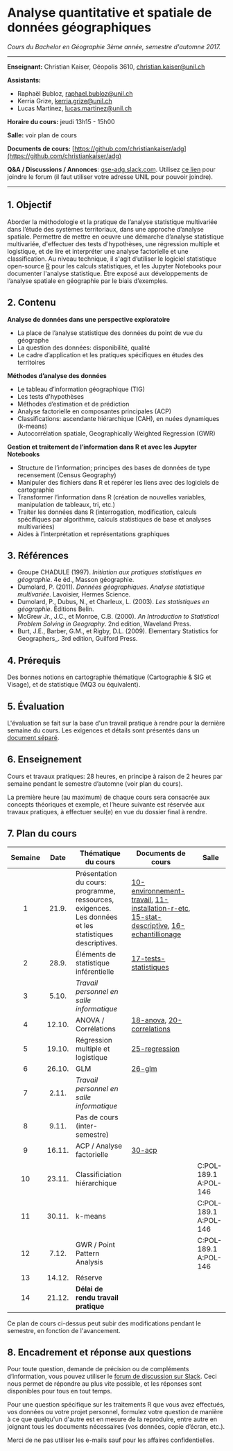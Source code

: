 # Analyse quantitative et spatiale de données géographiques

_Cours du Bachelor en Géographie 3ème année, semestre d'automne 2017._

---

__Enseignant:__ Christian Kaiser, Géopolis 3610, [christian.kaiser@unil.ch](mailto:christian.kaiser@unil.ch)

__Assistants:__

- Raphaël Bubloz, [raphael.bubloz@unil.ch](raphael.bubloz@unil.ch)
- Kerria Grize, [kerria.grize@unil.ch](kerria.grize@unil.ch)
- Lucas Martinez, [lucas.martinez@unil.ch](lucas.martinez@unil.ch)

__Horaire du cours:__ jeudi 13h15 - 15h00

__Salle:__  voir plan de cours

__Documents de cours:__ [https://github.com/christiankaiser/adg](https://github.com/christiankaiser/adg)

__Q&A / Discussions / Annonces__: [gse-adg.slack.com](https://gse-adg.slack.com). Utilisez [ce lien](https://join.slack.com/t/gse-adg/signup) pour joindre le forum (il faut utiliser votre adresse UNIL pour pouvoir joindre).

---

## 1. Objectif

Aborder la méthodologie et la pratique de l’analyse statistique multivariée dans l’étude des systèmes territoriaux, dans une approche d’analyse spatiale. Permettre de mettre en oeuvre une démarche d’analyse statistique multivariée, d'effectuer des tests d'hypothèses, une régression multiple et logistique, et de lire et interpréter une analyse factorielle et une classification. Au niveau technique, il s'agit d’utiliser le logiciel statistique open-source [R](https://www.r-project.org/) pour les calculs statistiques, et les Jupyter Notebooks pour documenter l'analyse statistique. Être exposé aux développements de l’analyse spatiale en géographie par le biais d’exemples.

## 2. Contenu

__Analyse de données dans une perspective exploratoire__

- La place de l’analyse statistique des données du point de vue du géographe
- La question des données: disponibilité, qualité
- Le cadre d’application et les pratiques spécifiques en études des territoires

__Méthodes d’analyse des données__

- Le tableau d’information géographique (TIG)
- Les tests d'hypothèses
- Méthodes d’estimation et de prédiction
- Analyse factorielle en composantes principales (ACP)
- Classifications: ascendante hiérarchique (CAH), en nuées dynamiques (k-means)
- Autocorrélation spatiale, Geographically Weighted Regression (GWR)

__Gestion et traitement de l’information dans R et avec les Jupyter Notebooks__

- Structure de l’information; principes des bases de données de type recensement (Census Geography)
- Manipuler des fichiers dans R et repérer les liens avec des logiciels de cartographie
- Transformer l’information dans R (création de nouvelles variables, manipulation de tableaux, tri, etc.)
- Traiter les données dans R (interrogation, modification, calculs spécifiques par algorithme, calculs statistiques de base et analyses multivariées)
- Aides à l’interprétation et représentations graphiques

## 3. Références

- Groupe CHADULE (1997). _Initiation aux pratiques statistiques en géographie_. 4e éd., Masson géographie.
- Dumolard, P. (2011). _Données géographiques. Analyse statistique multivariée_. Lavoisier, Hermes Science.
- Dumolard, P., Dubus, N., et Charleux, L. (2003). _Les statistiques en géographie_. Éditions Belin.
- McGrew Jr., J.C., et Monroe, C.B. (2000). _An Introduction to Statistical Problem Solving in Geography_. 2nd edition, Waveland Press.
- Burt, J.E., Barber, G.M., et Rigby, D.L. (2009). Elementary Statistics for Geographers_. 3rd edition, Guilford Press.

## 4. Prérequis

Des bonnes notions en cartographie thématique (Cartographie & SIG et Visage), et de statistique (MQ3 ou équivalent).

## 5. Évaluation

L'évaluation se fait sur la base d'un travail pratique à rendre pour la dernière semaine du cours. Les exigences et détails sont présentés dans un [document séparé](travail-pratique/README.md).

## 6. Enseignement

Cours et travaux pratiques: 28 heures, en principe à raison de 2 heures par semaine pendant le semestre d’automne (voir plan du cours).

La première heure (au maximum) de chaque cours sera consacrée aux concepts théoriques et exemple, et l’heure suivante est réservée aux travaux pratiques, à effectuer seul(e) en vue du dossier final à rendre.

## 7. Plan du cours

Semaine  | Date  | Thématique du cours | Documents de cours | Salle
:-------:|:-----:| --------------------|--------------------| -----
1        | 21.9. | Présentation du cours: programme, ressources, exigences.<br>Les données et les statistiques descriptives. | [10-environnement-travail](10-environnement-travail), [11-installation-r-etc](11-installation-r-etc), [15-stat-descriptive](15-stat-descriptive), [16-echantillionage](16-echantillionage)
2        | 28.9.  | Éléments de statistique inférentielle | [17-tests-statistiques](17-tests-statistiques)
3        | 5.10.  | _Travail personnel en salle informatique_
4        | 12.10. | ANOVA / Corrélations | [18-anova](18-anova), [20-correlations](20-correlations)
5        | 19.10. | Régression multiple et logistique | [25-regression](25-regression)
6        | 26.10. | GLM | [26-glm](26-glm)
7        | 2.11.  | _Travail personnel en salle informatique_
8        | 9.11.  | Pas de cours (inter-semestre)
9        | 16.11. | ACP / Analyse factorielle | [30-acp](30-acp)
10       | 23.11. | Classificiation hiérarchique | | C:POL-189.1<br>A:POL-146
11       | 30.11. | k-means | | C:POL-189.1<br>A:POL-146
12       | 7.12.  | GWR / Point Pattern Analysis | | C:POL-189.1<br>A:POL-146
13       | 14.12. | Réserve
14       | 21.12. | __Délai de rendu travail pratique__

Ce plan de cours ci-dessus peut subir des modifications pendant le semestre, en fonction de l'avancement.


## 8. Encadrement et réponse aux questions

Pour toute question, demande de précision ou de compléments d’information, vous pouvez utiliser le [forum de discussion sur Slack](https://gse-adg.slack.com). Ceci nous permet de répondre au plus vite possible, et les réponses sont disponibles pour tous en tout temps.

Pour une question spécifique sur les traitements R que vous avez effectués, vos données ou votre projet personnel, formulez votre question de manière à ce que quelqu'un d'autre est en mesure de la reproduire, entre autre en joignant tous les documents nécessaires (vos données, copie d’écran, etc.).

Merci de ne pas utiliser les e-mails sauf pour les affaires confidentielles.
